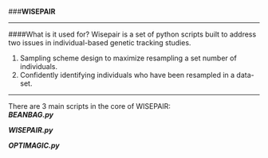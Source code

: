 ###**WISEPAIR**
* * *
####What is it used for?
Wisepair is a set of python scripts built to address two issues in individual-based 
genetic tracking studies.  
1) Sampling scheme design to maximize resampling a set number of individuals.  
2) Confidently identifying individuals who have been resampled in a data-set.  
* * *
There are 3 main scripts in the core of WISEPAIR:  
**_BEANBAG.py_**


**_WISEPAIR.py_**


**_OPTIMAGIC.py_**


